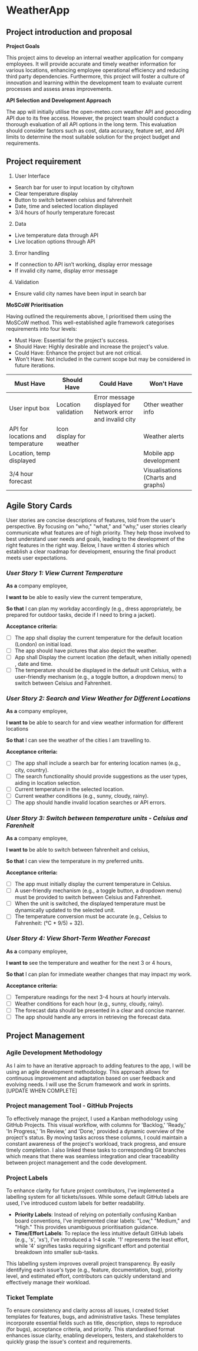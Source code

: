 # WeatherApp

## Project introduction and proposal

**Project Goals**

This project aims to develop an internal weather application for company employees. It will provide accurate and timely weather information for various locations, enhancing employee operational efficiency and reducing third party dependencies. Furthermore, this project will foster a culture of innovation and learning within the development team to evaluate current processes and assess areas improvements. 

**API Selection and Development Approach**

The app will initially utilise the open-meteo.com weather API and geocoding API due to its free access. However, the project team should conduct a thorough evaluation of all API options in the long term. This evaluation should consider factors such as cost, data accuracy, feature set, and API limits to determine the most suitable solution for the project budget and requirements.

## Project requirement

1. User Interface
- Search bar for user to input location by city/town
- Clear temperature display 
- Button to switch between celsius and fahrenheit 
- Date, time and selected location displayed 
- 3/4 hours of hourly temperature forecast 

2. Data
- Live temperature data through API 
- Live location options through API

3. Error handling
- If connection to API isn’t working, display error message
- If invalid city name, display error message 

4. Validation
- Ensure valid city names have been input in search bar

**MoSCoW Prioritisation**

Having outlined the requirements above, I prioritised them using the MoSCoW method. This well-established agile framework categorises requirements into four levels:
* Must Have: Essential for the project's success.
* Should Have: Highly desirable and increase the project's value.
* Could Have: Enhance the project but are not critical.
* Won't Have: Not included in the current scope but may be considered in future iterations.

| Must Have | Should Have | Could Have | Won't Have |
|---|---|---|---|
| User input box | Location validation | Error message displayed for Network error and invalid city | Other weather info |
| API for locations and temperature | Icon display for weather  |  | Weather alerts  |
| Location, temp displayed |  |  | Mobile app development |
| 3/4 hour forecast | | | Visualisations (Charts and graphs) | 

## Agile Story Cards
User stories are concise descriptions of features, told from the user's perspective. By focusing on "who," "what," and "why," user stories clearly communicate what features are of high priority. They help those involved to best understand user needs and goals, leading to the development of the right features in the right way. Below, I have written 4 stories which establish a clear roadmap for development, ensuring the final product meets user expectations.

### ***User Story 1: View Current Temperature***

**As a** company employee,

**I want to** be able to easily view the current temperature,

**So that** I can plan my workday accordingly (e.g., dress appropriately, be prepared for outdoor tasks, decide if I need to bring a jacket).

**Acceptance criteria:** 
- [ ] The app shall display the current temperature for the default location (London) on initial load.
- [ ] The app should have pictures that also depict the weather. 
- [ ] App shall Display the current location (the default, when initially opened) , date and time. 
- [ ] The temperature should be displayed in the default unit Celsius, with a user-friendly mechanism (e.g., a toggle button, a dropdown menu) to switch between Celsius and Fahrenheit.

### ***User Story 2: Search and View Weather for Different Locations***

**As a** company employee,

**I want to** be able to search for and view weather information for different locations

**So that** I can see the weather of the cities I am travelling to.

**Acceptance criteria:** 
- [ ] The app shall include a search bar for entering location names (e.g., city, country).
- [ ] The search functionality should provide suggestions as the user types, aiding in location selection.
- [ ] Current temperature in the selected location.
- [ ] Current weather conditions (e.g., sunny, cloudy, rainy).
- [ ] The app should handle invalid location searches or API errors.

### ***User Story 3: Switch between temperature units - Celsius and Farenheit***

**As a** company employee,

**I want to** be able to switch between fahrenheit and celsius, 

**So that** I can view the temperature in my preferred units.

**Acceptance criteria:** 
- [ ] The app must initially display the current temperature in Celsius.
- [ ] A user-friendly mechanism (e.g., a toggle button, a dropdown menu) must be provided to switch between Celsius and Fahrenheit.
- [ ] When the unit is switched, the displayed temperature must be dynamically updated to the selected unit.
- [ ] The temperature conversion must be accurate (e.g., Celsius to Fahrenheit: (°C * 9/5) + 32).

### ***User Story 4: View Short-Term Weather Forecast***

**As a** company employee, 

**I want to** see the temperature and weather for the next 3 or 4 hours, 

**So that** I can plan for immediate weather changes that may impact my work.

**Acceptance criteria:** 
- [ ] Temperature readings for the next 3-4 hours at hourly intervals.
- [ ] Weather conditions for each hour (e.g., sunny, cloudy, rainy).
- [ ] The forecast data should be presented in a clear and concise manner.
- [ ] The app should handle any errors in retrieving the forecast data.

## Project Management 

### **Agile Development Methodology**
As I aim to have an iterative approach to adding features to the app, I will be using an agile development methodology. This approach allows for continuous improvement and adaptation based on user feedback and evolving needs. I will use the Scrum framework and work in sprints. [UPDATE WHEN COMPLETE] 

### **Project management Tool - GitHub Projects**

To effectively manage the project, I used a Kanban methodology using GitHub Projects. This visual workflow, with columns for 'Backlog,' 'Ready,' 'In Progress,' 'In Review,' and 'Done,' provided a dynamic overview of the project's status. By moving tasks across these columns, I could maintain a constant awareness of the project's workload, track progress, and ensure timely completion. I also linked these tasks to corresponding Git branches which means that there was seamless integration and clear traceability between project management and the code development. 

### **Project Labels**

To enhance clarity for future project contributors, I've implemented a labelling system for all tickets/issues. While some default GitHub labels are used, I've introduced custom labels for better readability.
- **Priority Labels**: Instead of relying on potentially confusing Kanban board conventions, I've implemented clear labels: "Low," "Medium," and "High." This provides unambiguous prioritisation guidance.
- **Time/Effort Labels**: To replace the less intuitive default GitHub labels (e.g., 's', 'xs'), I've introduced a 1-4 scale. '1' represents the least effort, while '4' signifies tasks requiring significant effort and potential breakdown into smaller sub-tasks.

This labelling system improves overall project transparency. By easily identifying each issue's type (e.g., feature, documentation, bug), priority level, and estimated effort, contributors can quickly understand and effectively manage their workload.

### **Ticket Template**

To ensure consistency and clarity across all issues, I created ticket templates for features, bugs, and administrative tasks. These templates incorporate essential fields such as title, description, steps to reproduce (for bugs), acceptance criteria, and priority. This standardised format enhances issue clarity, enabling developers, testers, and stakeholders to quickly grasp the issue's context and requirements.
